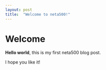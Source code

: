 ```yaml
---
layout: post
title:  "Welcome to neta500!"
---
```


# Welcome

**Hello world**, this is my first neta500 blog post.

I hope you like it!
